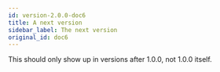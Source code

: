 ```yaml
---
id: version-2.0.0-doc6
title: A next version
sidebar_label: The next version
original_id: doc6
---
```


This should only show up in versions after 1.0.0, not 1.0.0 itself.